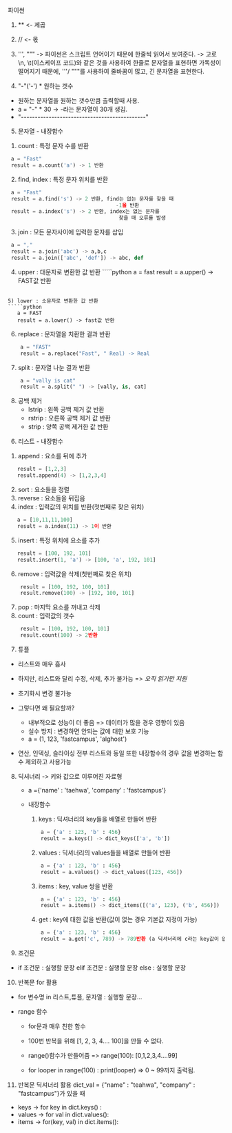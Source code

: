 파이썬

1. ** <- 제곱

2. //  <- 몫

3. ''',  """
   -> 파이썬은 스크립트 언어이기 때문에 한줄씩 읽어서 보여준다.
   -> 고로 \n, \t(이스케이프 코드)와 같은 것을 사용하여 한줄로 문자열을 표현하면 가독성이 떨어지기 때문에,
 '''/ """를 사용하여 줄바꿈이 많고, 긴 문자열을 표현한다. 

4. "-"('-') * 원하는 갯수 
  - 원하는 문자열을  원하는 갯수만큼 출력할때 사용.
  - a = "-" * 30 -> -라는 문자열이 30개 생김.
  - "---------------------------------------------"

5. 문자열 - 내장함수
  1) count : 특정 문자 수를 반환
   `````python
    a = "Fast"
    result = a.count('a') -> 1 반환
   `````
  
  2) find, index : 특정 문자 위치를 반환
   `````python
    a = "Fast" 
    result = a.find('s') -> 2 반환, find는 없는 문자를 찾을 때
                                      -1을 반환
    result = a.index('s') -> 2 반환, index는 없는 문자를 
                                       찾을 때 오류를 발생
   `````

  3) join : 모든 문자사이에 입력한 문자를 삽입 
   `````python
    a = "," 
    result = a.join('abc') -> a,b,c 
    result = a.join(['abc', 'def']) -> abc, def
   `````

  4) upper : 대문자로 변환한 값 반환
    `````python
     a = fast
     result = a.upper() -> FAST값 반환
   `````

  5) lower : 소문자로 변환한 값 반환
  `````python
      a = FAST
      result = a.lower() -> fast값 반환
  `````

  6) replace : 문자열을 치환한 결과 반환
  `````python
      a = "FAST"
      result = a.replace("Fast", " Real) -> Real
  `````

  7) split : 문자열 나눈 결과 반환
  `````python
      a = "vally is cat"
      result = a.split(" ") -> [vally, is, cat]
  `````

  8) 공백 제거
     - lstrip : 왼쪽 공백 제거 값 반환
     - rstrip : 오른쪽 공백 제거 값 반환
     - strip : 양쪽 공백 제거한 값 반환  



6. 리스트 - 내장함수
  1) append : 요소를 뒤에 추가
  `````python
     result = [1,2,3]
     result.append(4) -> [1,2,3,4]
  `````
 
  2) sort : 요소들을 정렬
  3) reverse : 요소들을 뒤집음
  4) index : 입력값의 위치를 반환(첫번째로 찾은 위치)
  `````python
     a = [10,11,11,100]
     result = a.index(11) -> 1이 반환
  `````

  5) insert : 특정 위치에 요소를 추가
  `````python
     result = [100, 192, 101]
     result.insert(1, 'a') -> [100, 'a', 192, 101]
  `````

  6) remove : 입력값을 삭제(첫번째로 찾은 위치)
  `````python
      result = [100, 192, 100, 101]
      result.remove(100) -> [192, 100, 101]
  `````

  7) pop : 마지막 요소를 꺼내고 삭제
  8) count : 입력값의 갯수
  `````python
      result = [100, 192, 100, 101]
      result.count(100) -> 2반환
  `````

7. 튜플
  - 리스트와 매우 흡사
  - 하지만, 리스트와 달리 수정, 삭제, 추가 불가능
     => *오직 읽기만 지원*
  - 초기화시 변경 불가능
  - 그렇다면 왜 필요할까?
      - 내부적으로 성능이 더 좋음 => 데이터가 많을 경우 영향이 있음
      - 실수 방지 : 변경하면 안되는 값에 대한 보호 기능
      - a = (1, 123, 'fastcampus', 'alghost')

  - 연산, 인덱싱, 슬라이싱 전부 리스트와 동일 또한 내장함수의 경우 값을 변경하는 함수 제외하고 사용가능

8. 딕셔너리 -> 키와 값으로 이루어진 자료형
   - a ={'name' : 'taehwa', 'company' : 'fastcampus'}
   - 내장함수 
      1) keys : 딕셔너리의 key들을 배열로 만들어 반환
      `````python
          a = {'a' : 123, 'b' : 456}
          result = a.keys() -> dict_keys(['a', 'b'])
      `````

      2) values : 딕셔너리의 values들을 배열로 만들어 반환
      `````python
          a = {'a' : 123, 'b' : 456}
          result = a.values() -> dict_values([123, 456])
      `````

      3) items : key, value 쌍을 반환
      `````python
          a = {'a' : 123, 'b' : 456}
          result = a.items() -> dict_items([('a', 123), ('b', 456)])  (반환값이 리스트안에 튜플이 있는 형태) 
      `````

      4) get : key에 대한 값을 반환(값이 없는 경우 기본값 지정이 가능)
      `````python
          a = {'a' : 123, 'b' : 456}
          result = a.get('c', 789) -> 789반환 (a 딕셔너리에 c라는 key값이 없으면 기본값인 789를 반환)
      `````

9. 조건문
  - if 조건문 : 
        실행할 문장
    elif 조건문 :
        실행할 문장
    else : 
         실행할 문장

10. 반복문 for 활용
  - for 변수명 in 리스트,튜플, 문자열 : 
          실행할 문장...

  - range 함수
     - for문과 매우 친한 함수 
     - 100번 반복을 위해 [1, 2, 3, 4.... 100]을 만들 수 없다.
     - range()함수가 만들어줌 => range(100): [0,1,2,3,4....99]
    
     - for looper in range(100) : 
             print(looper)   => 0 ~ 99까지 출력됨.

11. 반복문 딕셔너리 활용
   dict_val = {"name" : "teahwa", "company" : "fastcampus"}가 있을 때
  - keys      -> for key in dict.keys() :
  - values    -> for val in dict.values():
  - items     -> for(key, val) in dict.items(): 